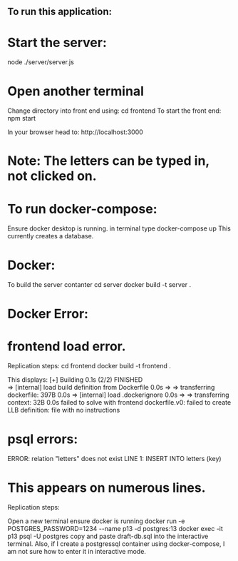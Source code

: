## To run this application:

# Start the server:
node ./server/server.js

# Open another terminal
Change directory into front end using:
cd frontend
To start the front end:
npm start

In your browser head to:
http://localhost:3000

# Note: The letters can be typed in, not clicked on. 

# To run docker-compose:
Ensure docker desktop is running.
in terminal type docker-compose up
This currently creates a database.

# Docker: 
To build the server contanter
cd server
docker build -t server .

# Docker Error:

# frontend load error.
Replication steps:
cd frontend
docker build -t frontend .

This displays: 
[+] Building 0.1s (2/2) FINISHED                                                                                                                                             
 => [internal] load build definition from Dockerfile                                                                                                                    0.0s
 => => transferring dockerfile: 397B                                                                                                                                    0.0s
 => [internal] load .dockerignore                                                                                                                                       0.0s
 => => transferring context: 32B                                                                                                                                        0.0s
failed to solve with frontend dockerfile.v0: failed to create LLB definition: file with no instructions

# psql errors:
ERROR:  relation "letters" does not exist
LINE 1: INSERT INTO letters (key)
# This appears on numerous lines. 
Replication steps:

Open a new terminal ensure docker is running
docker run -e POSTGRES_PASSWORD=1234 --name p13 -d postgres:13
 docker exec -it p13 psql -U postgres
copy and paste draft-db.sql into the interactive terminal. 
Also, if I create a postgressql container using docker-compose, I am not sure how to enter it in interactive mode.
